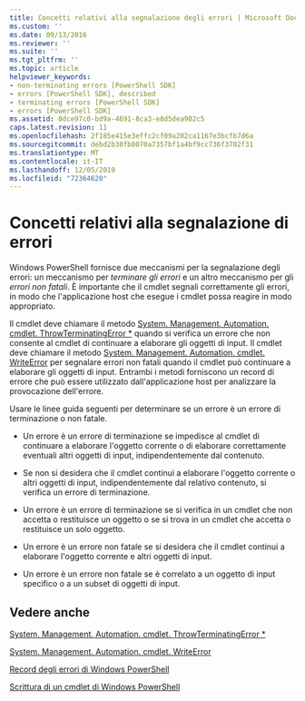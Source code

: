 ```yaml
---
title: Concetti relativi alla segnalazione degli errori | Microsoft Docs
ms.custom: ''
ms.date: 09/13/2016
ms.reviewer: ''
ms.suite: ''
ms.tgt_pltfrm: ''
ms.topic: article
helpviewer_keywords:
- non-terminating errors [PowerShell SDK]
- errors [PowerShell SDK], described
- terminating errors [PowerShell SDK]
- errors [PowerShell SDK]
ms.assetid: 0dce97c0-bd9a-4691-8ca3-e8d5dea902c5
caps.latest.revision: 11
ms.openlocfilehash: 2f185e415e3effc2cf09a282ca1167e3bcfb7d6a
ms.sourcegitcommit: debd2b38fb8070a7357bf1a4bf9cc736f3702f31
ms.translationtype: MT
ms.contentlocale: it-IT
ms.lasthandoff: 12/05/2019
ms.locfileid: "72364620"
---
```

# <a name="error-reporting-concepts"></a>Concetti relativi alla segnalazione di errori

Windows PowerShell fornisce due meccanismi per la segnalazione degli errori: un meccanismo per *terminare gli errori* e un altro meccanismo per gli *errori non fatali*. È importante che il cmdlet segnali correttamente gli errori, in modo che l'applicazione host che esegue i cmdlet possa reagire in modo appropriato.

Il cmdlet deve chiamare il metodo [System. Management. Automation. cmdlet. ThrowTerminatingError *](/dotnet/api/System.Management.Automation.Cmdlet.ThrowTerminatingError) quando si verifica un errore che non consente al cmdlet di continuare a elaborare gli oggetti di input. Il cmdlet deve chiamare il metodo [System. Management. Automation. cmdlet. WriteError](/dotnet/api/System.Management.Automation.Cmdlet.WriteError) per segnalare errori non fatali quando il cmdlet può continuare a elaborare gli oggetti di input. Entrambi i metodi forniscono un record di errore che può essere utilizzato dall'applicazione host per analizzare la provocazione dell'errore.

Usare le linee guida seguenti per determinare se un errore è un errore di terminazione o non fatale.

- Un errore è un errore di terminazione se impedisce al cmdlet di continuare a elaborare l'oggetto corrente o di elaborare correttamente eventuali altri oggetti di input, indipendentemente dal contenuto.

- Se non si desidera che il cmdlet continui a elaborare l'oggetto corrente o altri oggetti di input, indipendentemente dal relativo contenuto, si verifica un errore di terminazione.

- Un errore è un errore di terminazione se si verifica in un cmdlet che non accetta o restituisce un oggetto o se si trova in un cmdlet che accetta o restituisce un solo oggetto.

- Un errore è un errore non fatale se si desidera che il cmdlet continui a elaborare l'oggetto corrente e altri oggetti di input.

- Un errore è un errore non fatale se è correlato a un oggetto di input specifico o a un subset di oggetti di input.

## <a name="see-also"></a>Vedere anche

[System. Management. Automation. cmdlet. ThrowTerminatingError *](/dotnet/api/System.Management.Automation.Cmdlet.ThrowTerminatingError)

[System. Management. Automation. cmdlet. WriteError](/dotnet/api/System.Management.Automation.Cmdlet.WriteError)

[Record degli errori di Windows PowerShell](./windows-powershell-error-records.md)

[Scrittura di un cmdlet di Windows PowerShell](./writing-a-windows-powershell-cmdlet.md)
